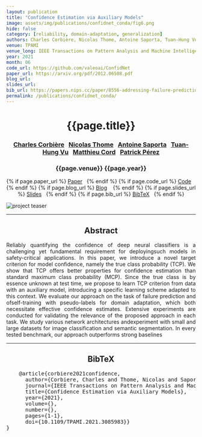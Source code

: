 ```yaml
---
layout: publication
title: "Confidence Estimation via Auxiliary Models"
image: assets/img/publications/confidnet_conda/fig6.png
hide: false
category: [reliability, domain-adaptation, generalization]
authors: Charles Corbière, Nicolas Thome, Antoine Saporta, Tuan-Hung Vu, Matthieu Cord, and Patrick Pérez
venue: TPAMI
venue_long: IEEE Transactions on Pattern Analysis and Machine Intelligence (TPAMI)
year: 2021
month: 06
code_url: https://github.com/valeoai/ConfidNet
paper_url: https://arxiv.org/pdf/2012.06508.pdf
blog_url:
slides_url:
bib_url: https://papers.nips.cc/paper/8556-addressing-failure-prediction-by-learning-model-confidence/bibtex
permalink: /publications/confidnet_conda/
---
```


<h1 align="center"> {{page.title}} </h1>
<!-- Simple call of authors -->
<!-- <h3 align="center"> {{page.authors}} </h3> -->
<!-- Alternatively you can add links to author pages -->
<h3 align="center"> <a href="https://chcorbi.github.io/">Charles Corbière</a>&nbsp;&nbsp; <a href="https://http://cedric.cnam.fr/~thomen/">Nicolas Thome</a>&nbsp;&nbsp; <a href="https://www.lip6.fr/actualite/personnes-fiche.php?ident=D2317">Antoine Saporta</a>&nbsp;&nbsp; <a href="https://tuanhungvu.github.io/">Tuan-Hung Vu</a>&nbsp;&nbsp; <a href="https://cord.isir.upmc.fr/">Matthieu Cord</a>&nbsp;&nbsp; <a href="https://ptrckprz.github.io/">Patrick Pérez</a> </h3>


<h3 align="center"> {{page.venue}} {{page.year}} </h3>

<div align="center">
  <p>
    {% if page.paper_url %}
    <a href="{{ page.paper_url }}"><i class="far fa-file-pdf"></i> Paper</a>&nbsp;&nbsp;
    {% endif %}
    {% if page.code_url %}
    <a href="{{ page.code_url }}"><i class="fab fa-github"></i> Code</a> &nbsp;&nbsp;
    {% endif %}
    {% if page.blog_url %}
    <a href="{{ page.blog_url }}"><i class="fab fa-blogger"></i> Blog</a> &nbsp;&nbsp;
    {% endif %}
    {% if page.slides_url %}
    <a href="{{ page.slides_url }}"><i class="far fa-file-pdf"></i> Slides</a>&nbsp;&nbsp;
    {% endif %}
    {% if page.bib_url %}
    <a href="{{ page.bib_url}}"><i class="far fa-file-alt"></i> BibTeX</a>&nbsp;&nbsp;
    {% endif %}
  </p>
</div>

<div class="publication-teaser">
    <img src="../../{{ page.image }}" alt="project teaser"/>
</div>


<hr>

<h2  align="center"> Abstract</h2>

<p align="justify">Reliably quantifying the confidence of deep neural classifiers is a challenging yet fundamental requirement for deployingsuch models in safety-critical applications. In this paper, we introduce a novel target criterion for model confidence, namely the true class probability (TCP). We show that TCP offers better properties for confidence estimation than standard maximum class probability (MCP). Since the true class is by essence unknown at test time, we propose to learn TCP criterion from data with an auxiliary model, introducing a specific learning scheme adapted to this context. We evaluate our approach on the task of failure prediction and ofself-training with pseudo-labels for domain adaptation, which both necessitate effective confidence estimates. Extensive experiments are conducted for validating the relevance of the proposed approach in each task. We study various network architectures andexperiment with small and large datasets for image classification and semantic segmentation. In every tested benchmark, our approach outperforms strong baselines</p>

<hr>

<h2  align="center">BibTeX</h2>
<left>
  <pre class="bibtex-box">
    @article{corbiere2021confidence,
      author={Corbiere, Charles and Thome, Nicolas and Saporta, Antoine and Vu, Tuan-Hung and Cord, Matthieu and Perez, Patrick},
      journal={IEEE Transactions on Pattern Analysis and Machine Intelligence}, 
      title={Confidence Estimation via Auxiliary Models}, 
      year={2021},
      volume={},
      number={},
      pages={1-1},
      doi={10.1109/TPAMI.2021.3085983}}
}</pre>
</left>

<br>
